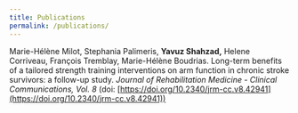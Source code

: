 ```yaml
---
title: Publications
permalink: /publications/
---
```


Marie-Hélène Milot, Stephania Palimeris, **Yavuz Shahzad,** Helene Corriveau, François Tremblay, Marie-Hélène Boudrias.
Long-term benefits of a tailored strength training interventions on arm function in chronic stroke survivors: a follow-up study.
*Journal of Rehabilitation Medicine - Clinical Communications, Vol. 8* (doi: [https://doi.org/10.2340/jrm-cc.v8.42941](https://doi.org/10.2340/jrm-cc.v8.42941))
